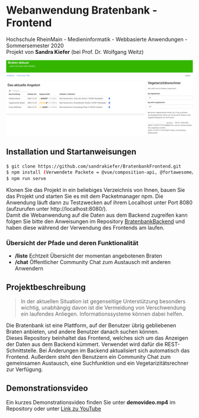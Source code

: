 # Webanwendung Bratenbank - Frontend
Hochschule RheinMain - Medieninformatik - Webbasierte Anwendungen - Sommersemester 2020 <br>
Projekt von **Sandra Kiefer** (bei Prof. Dr. Wolfgang Weitz)

![Beispielbild der Backend Webanwendung](src/assets/beispiel.png)

## Installation und Startanweisungen
```sh
$ git clone https://github.com/sandrakiefer/BratenbankFrontend.git
$ npm install (Verwendete Packete = @vue/composition-api, @fortawesome/fontawesome-free, bulma, @stomp/stompjs)
$ npm run serve
```
Klonen Sie das Projekt in ein beliebiges Verzeichnis von Ihnen, bauen Sie das Projekt und starten Sie es mit dem Packetmanager npm.
Die Anwendung läuft dann zu Testzwecken auf ihrem Localhost unter Port 8080 (aufzurufen unter http://localhost:8080/). <br>
Damit die Webanwendung auf die Daten aus dem Backend zugreifen kann folgen Sie bitte den Anweisungen im Repository [BratenbankBackend](https://github.com/sandrakiefer/BratenbankBackend.git) und haben diese während der Verwendung des Frontends am laufen.

### Übersicht der Pfade und deren Funktionalität
* **/liste** Echtzeit Übersicht der momentan angebotenen Braten
* **/chat** Öffentlicher Community Chat zum Austausch mit anderen Anwendern

## Projektbeschreibung
> In der aktuellen Situation ist gegenseitige Unterstützung besonders wichtig, unabhängig davon ist die Vermeidung von Verschwendung ein laufendes Anliegen. 
> Informationssysteme können dabei helfen.

Die Bratenbank ist eine Plattform, auf der Benutzer übrig gebliebenen Braten anbieten, und andere Benutzer danach suchen können. <br>
Dieses Repository beinhaltet das Frontend, welches sich um das Anzeigen der Daten aus dem Backend kümmert. Verwendet wird dafür die REST-Schnittstelle. Bei Änderungen im Backend aktualisiert sich automatisch das Frontend. Außerdem steht den Benutzern ein Community Chat zum gemeinsamen Austausch, eine Suchfunktion und ein Vegetarizitätsrechner zur Verfügung.

## Demonstrationsvideo
Ein kurzes Demonstrationsvideo finden Sie unter **demovideo.mp4** im Repository oder unter [Link zu YouTube](https://youtu.be/gw9xml53MEk)
